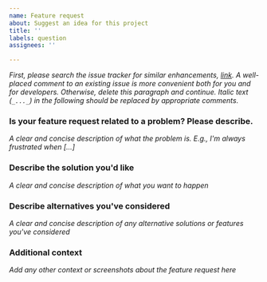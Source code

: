 ```yaml
---
name: Feature request
about: Suggest an idea for this project
title: ''
labels: question
assignees: ''

---
```


_First, please search the issue tracker for similar enhancements, [link](https://github.com/adda-team/adda/issues). A well-placed comment to an existing issue is more convenient both for you and for developers. Otherwise, delete this paragraph and continue. Italic text (`_..._`) in the following should be replaced by appropriate comments._

### Is your feature request related to a problem? Please describe.
_A clear and concise description of what the problem is. E.g., I'm always frustrated when [...]_

### Describe the solution you'd like
_A clear and concise description of what you want to happen_

### Describe alternatives you've considered
_A clear and concise description of any alternative solutions or features you've considered_

### Additional context
_Add any other context or screenshots about the feature request here_

